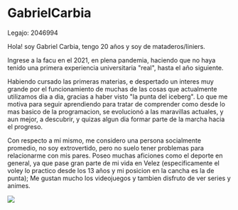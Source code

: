 # GabrielCarbia

Legajo: 2046994

Hola! soy Gabriel Carbia, tengo 20 años y soy de mataderos/liniers.

Ingrese a la facu en el 2021, en plena pandemia, haciendo que no haya tenido una primera experiencia universitaria "real", hasta el año siguiente. 

Habiendo cursado las primeras materias, e despertado un interes muy grande por el funcionamiento de muchas de las cosas que actualmente utilizamos dia a dia, gracias a haber visto "la punta del iceberg". Lo que me motiva para seguir aprendiendo para tratar de comprender como desde lo mas basico de la programacion, se evolucionó a las maravillas actuales, y aun mejor, a descubrir, y quizas algun dia formar parte de la marcha hacia el progreso. 

Con respecto a mí mismo, me considero una persona socialmente promedio, no soy extrovertido, pero no suelo tener problemas para relacionarme con mis pares. Poseo muchas aficiones como el deporte en general, ya que pase gran parte de mi vida en Velez (especificamente el voley lo practico desde los 13 años y mi posicion en la cancha es la de punta); Me gustan mucho los videojuegos y tambien disfruto de ver series y animes. 


![](https://user-images.githubusercontent.com/129620015/229311770-1339e512-e313-4d71-9f96-1b001bc01f41.jpeg)
